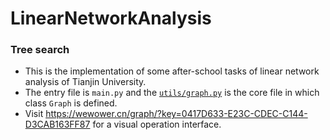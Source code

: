 # LinearNetworkAnalysis

### Tree search

* This is the implementation of some after-school  tasks of linear network analysis of Tianjin University.
* The entry file is `main.py` and the <a href="https://github.com/we-wow/LinearNetworkAnalysis/blob/master/utils/graph.py">`utils/graph.py`</a> is the core file in which class `Graph` is defined.
* Visit https://wewower.cn/graph/?key=0417D633-E23C-CDEC-C144-D3CAB163FF87 for a visual operation interface.



